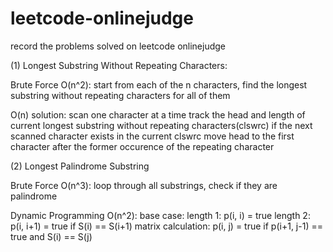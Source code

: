 leetcode-onlinejudge
====================
record the problems solved on leetcode onlinejudge

(1) Longest Substring Without Repeating Characters:

Brute Force O(n^2): start from each of the n characters, find the longest substring without repeating characters for all of them

O(n) solution:          scan one character at a time
                        track the head and length of current longest substring without repeating characters(clswrc)
                        if the next scanned character exists in the current clswrc
                        move head to the first character after the former occurence of the repeating character

(2) Longest Palindrome Substring

Brute Force O(n^3): loop through all substrings, check if they are palindrome

Dynamic Programming O(n^2):
    base case:
        length 1: p(i, i) = true
        length 2: p(i, i+1) = true if S(i) == S(i+1)
    matrix calculation:
        p(i, j) = true if p(i+1, j-1) == true and S(i) == S(j)